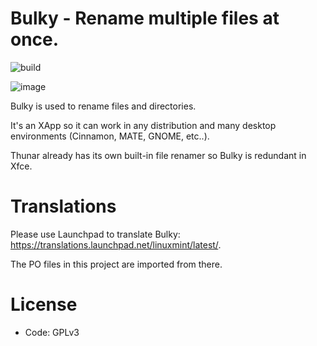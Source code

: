 # Bulky - Rename multiple files at once.
![build](https://github.com/linuxmint/bulky/actions/workflows/build.yml/badge.svg)

![image](https://user-images.githubusercontent.com/1138515/119273676-dcc8c100-bc03-11eb-95dd-841a831285cc.png)

Bulky is used to rename files and directories.

It's an XApp so it can work in any distribution and many desktop environments (Cinnamon, MATE, GNOME, etc..).

Thunar already has its own built-in file renamer so Bulky is redundant in Xfce.

# Translations

Please use Launchpad to translate Bulky: https://translations.launchpad.net/linuxmint/latest/.

The PO files in this project are imported from there.

# License

- Code: GPLv3
